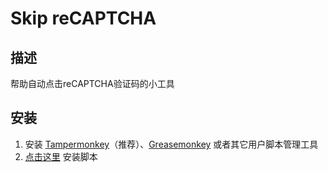 # Skip reCAPTCHA

## 描述

帮助自动点击reCAPTCHA验证码的小工具

## 安装

1. 安装 [Tampermonkey](https://tampermonkey.net/)（推荐）、[Greasemonkey](http://www.greasespot.net/) 或者其它用户脚本管理工具
2. [点击这里](https://github.com/LydiaAgute/Skip-reCAPTCHA/raw/master/Skip-reCAPTCHA.user.js) 安装脚本
